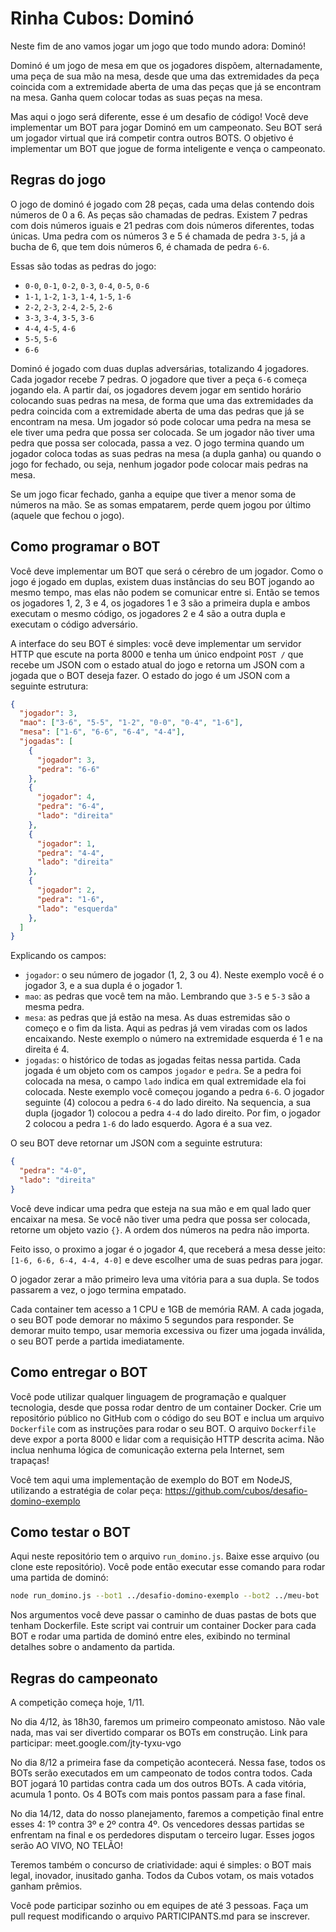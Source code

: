 # Rinha Cubos: Dominó

Neste fim de ano vamos jogar um jogo que todo mundo adora: Dominó!

Dominó é um jogo de mesa em que os jogadores dispõem, alternadamente, uma peça de sua mão na mesa, desde que uma das extremidades da peça coincida com a extremidade aberta de uma das peças que já se encontram na mesa. Ganha quem colocar todas as suas peças na mesa.

Mas aqui o jogo será diferente, esse é um desafio de código! Você deve implementar um BOT para jogar Dominó em um campeonato. Seu BOT será um jogador virtual que irá competir contra outros BOTS. O objetivo é implementar um BOT que jogue de forma inteligente e vença o campeonato.

## Regras do jogo

O jogo de dominó é jogado com 28 peças, cada uma delas contendo dois números de 0 a 6. As peças são chamadas de pedras. Existem 7 pedras com dois números iguais e 21 pedras com dois números diferentes, todas únicas. Uma pedra com os números 3 e 5 é chamada de pedra `3-5`, já a bucha de 6, que tem dois números 6, é chamada de pedra `6-6`.

Essas são todas as pedras do jogo:

- `0-0`, `0-1`, `0-2`, `0-3`, `0-4`, `0-5`, `0-6`
- `1-1`, `1-2`, `1-3`, `1-4`, `1-5`, `1-6`
- `2-2`, `2-3`, `2-4`, `2-5`, `2-6`
- `3-3`, `3-4`, `3-5`, `3-6`
- `4-4`, `4-5`, `4-6`
- `5-5`, `5-6`
- `6-6`

Dominó é jogado com duas duplas adversárias, totalizando 4 jogadores. Cada jogador recebe 7 pedras. O jogadore que tiver a peça `6-6` começa jogando ela. A partir daí, os jogadores devem jogar em sentido horário colocando suas pedras na mesa, de forma que uma das extremidades da pedra coincida com a extremidade aberta de uma das pedras que já se encontram na mesa. Um jogador só pode colocar uma pedra na mesa se ele tiver uma pedra que possa ser colocada. Se um jogador não tiver uma pedra que possa ser colocada, passa a vez. O jogo termina quando um jogador coloca todas as suas pedras na mesa (a dupla ganha) ou quando o jogo for fechado, ou seja, nenhum jogador pode colocar mais pedras na mesa.

Se um jogo ficar fechado, ganha a equipe que tiver a menor soma de números na mão. Se as somas empatarem, perde quem jogou por último (aquele que fechou o jogo).

## Como programar o BOT

Você deve implementar um BOT que será o cérebro de um jogador. Como o jogo é jogado em  duplas, existem duas instâncias do seu BOT jogando ao mesmo tempo, mas elas não podem se comunicar entre si. Então se temos os jogadores 1, 2, 3 e 4, os jogadores 1 e 3 são a primeira dupla e ambos executam o mesmo código, os jogadores 2 e 4 são a outra dupla e executam o código adversário.

A interface do seu BOT é simples: você deve implementar um servidor HTTP que escute na porta 8000 e tenha um único endpoint `POST /` que recebe um JSON com o estado atual do jogo e retorna um JSON com a jogada que o BOT deseja fazer. O estado do jogo é um JSON com a seguinte estrutura:

```json
{
  "jogador": 3,
  "mao": ["3-6", "5-5", "1-2", "0-0", "0-4", "1-6"],
  "mesa": ["1-6", "6-6", "6-4", "4-4"],
  "jogadas": [
    {
      "jogador": 3,
      "pedra": "6-6"
    },
    {
      "jogador": 4,
      "pedra": "6-4",
      "lado": "direita"
    },
    {
      "jogador": 1,
      "pedra": "4-4",
      "lado": "direita"
    },
    {
      "jogador": 2,
      "pedra": "1-6",
      "lado": "esquerda"
    },
  ]
}
```

Explicando os campos:

- `jogador`: o seu número de jogador (1, 2, 3 ou 4). Neste exemplo você é o jogador 3, e a sua dupla é o jogador 1.
- `mao`: as pedras que você tem na mão. Lembrando que `3-5` e `5-3` são a mesma pedra.
- `mesa`: as pedras que já estão na mesa. As duas estremidas são o começo e o fim da lista. Aqui as pedras já vem viradas com os lados encaixando. Neste exemplo o número na extremidade esquerda é 1 e na direita é 4.
- `jogadas`: o histórico de todas as jogadas feitas nessa partida. Cada jogada é um objeto com os campos `jogador` e `pedra`. Se a pedra foi colocada na mesa, o campo `lado` indica em qual extremidade ela foi colocada. Neste exemplo você começou jogando a pedra `6-6`. O jogador seguinte (4) colocou a pedra `6-4` do lado direito. Na sequencia, a sua dupla (jogador 1) colocou a pedra `4-4` do lado direito. Por fim, o jogador 2 colocou a pedra `1-6` do lado esquerdo. Agora é a sua vez.

O seu BOT deve retornar um JSON com a seguinte estrutura:

```json
{
  "pedra": "4-0",
  "lado": "direita"
}
```

Você deve indicar uma pedra que esteja na sua mão e em qual lado quer encaixar na mesa. Se você não tiver uma pedra que possa ser colocada, retorne um objeto vazio `{}`. A ordem dos números na pedra não importa.

Feito isso, o proximo a jogar é o jogador 4, que receberá a mesa desse jeito: `[1-6, 6-6, 6-4, 4-4, 4-0]` e deve escolher uma de suas pedras para jogar.

O jogador zerar a mão primeiro leva uma vitória para a sua dupla. Se todos passarem a vez, o jogo termina empatado.

Cada container tem acesso a 1 CPU e 1GB de memória RAM. A cada jogada, o seu BOT pode demorar no máximo 5 segundos para responder. Se demorar muito tempo, usar memoria excessiva ou fizer uma jogada inválida, o seu BOT perde a partida imediatamente.

## Como entregar o BOT

Você pode utilizar qualquer linguagem de programação e qualquer tecnologia, desde que possa rodar dentro de um container Docker. Crie um repositório público no GitHub com o código do seu BOT e inclua um arquivo `Dockerfile` com as instruções para rodar o seu BOT. O arquivo `Dockerfile` deve expor a porta 8000 e lidar com a requisição HTTP descrita acima. Não inclua nenhuma lógica de comunicação externa pela Internet, sem trapaças!

Você tem aqui uma implementação de exemplo do BOT em NodeJS, utilizando a estratégia de colar peça: https://github.com/cubos/desafio-domino-exemplo

## Como testar o BOT

Aqui neste repositório tem o arquivo `run_domino.js`. Baixe esse arquivo (ou clone este repositório). Você pode então executar esse comando para rodar uma partida de dominó:

```bash
node run_domino.js --bot1 ../desafio-domino-exemplo --bot2 ../meu-bot
```

Nos argumentos você deve passar o caminho de duas pastas de bots que tenham Dockerfile. Este script vai contruir um container Docker para cada BOT e rodar uma partida de dominó entre eles, exibindo no terminal detalhes sobre o andamento da partida.

## Regras do campeonato

A competição começa hoje, 1/11.

No dia 4/12, às 18h30, faremos um primeiro compeonato amistoso. Não vale nada, mas vai ser divertido comparar os BOTs em construção. Link para participar: meet.google.com/jty-tyxu-vgo

No dia 8/12 a primeira fase da competição acontecerá. Nessa fase, todos os BOTs serão executados em um campeonato de todos contra todos. Cada BOT jogará 10 partidas contra cada um dos outros BOTs. A cada vitória, acumula 1 ponto. Os 4 BOTs com mais pontos passam para a fase final.

No dia 14/12, data do nosso planejamento, faremos a competição final entre esses 4: 1º contra 3º e 2º contra 4º. Os vencedores dessas partidas se enfrentam na final e os perdedores disputam o terceiro lugar. Esses jogos serão AO VIVO, NO TELÃO!

Teremos também o concurso de criatividade: aqui é simples: o BOT mais legal, inovador, inusitado ganha. Todos da Cubos votam, os mais votados ganham prêmios.

Você pode participar sozinho ou em equipes de até 3 pessoas. Faça um pull request modificando o arquivo PARTICIPANTS.md para se inscrever.
